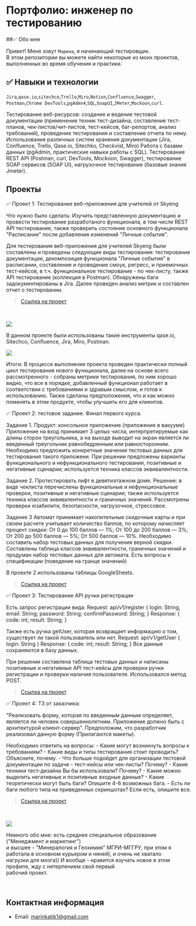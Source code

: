 # Портфолио: инженер по тестированию

##✅ Обо мне 

Привет! Меня зовут ``Марина``, я начинающий тестировщик. <br>
В этом репозитории вы можете найти некоторые из моих проектов, выполненных во время обучения и практики.
<br>

## ✅ Навыки и технологии
  
``Jira``,``qase.io``,``sitechco``,``Trello``,``Miro``,``Notion``,``Confluence``,``Swagger``,<br>
``Postman``,``Chrome DevTools``,``pgAdmn4``,``SQL``,``SoapUI``,``JMeter``,``Mockoon``,``curl``.

Тестирование веб-ресурсов: создание и ведение тестовой документации (применение техник тест-дизайна, составление тест-планов, чек-листов/чит-листов, тест-кейсов, баг-репортов, анализ требований), проведение тестирования и составление отчета по нему. Использование различных систем хранения документации (Jira, Confluence, Trello, Qase.io, Sitechko, Checkvist, Miro)
Работа с базами данных (pgAdmin, практические навыки работы с SQL). Тестирование REST API (Postman, curl, DevTools, Mockoon, Swagger), тeстирование SOAP сервисов (SOAP UI), нагрузочное тестирование (базовые знания Jmeter).

## Проекты

<p> ✅ Проект 1: Тестирование веб-приложения для учителей от Skyeng</p>
<p>Что нужно было сделать: Изучить представленную документацию и провести тестирование разработаного функционала, в том числе REST API тестирование, также проверить состояние основного функционала "Расписание" после добавления изменений "Личные события". <p>
  
   Для тестирования веб-приложения для учителей Skyeng были составлены и проведены следующие виды тестирования: тестирование документации, декомпозиция функционала "Личные события" в расписании, составление и проведение смоук, регресс, и приемочных тест-кейсов, в т.ч. функциональное тестирование - по чек-листу, также API тестирование (коллекция в Postman). Обнаружены баги задокументированы в Jira. Далее проведен анализ метрик и составлен отчет о тестировании.
  
> <a href="https://drive.google.com/file/d/1da3oor3WYHxpcSvdFGXv3wsmRWfvfwNv/view?usp=sharing">Ссылка на проект</a>
  <br> 
  
<a href="http://joxi.ru/brR0a5dH846x82" target="_blank"><img src="http://dl3.joxi.net/drive/2023/06/08/0040/0046/2662446/46/c0f0867ea6.jpg"></a>
  
  В данном проекте были использованы такие инструменты qase.io, Sitechco, Confluence, Jira, Miro, Postman.
  
  <a href="http://joxi.ru/YmEXKaqiLjqNLr" target="_blank"><img src="http://dl4.joxi.net/drive/2023/06/08/0040/0046/2662446/46/a27a4c9313.jpg"></a>
  
<p>Итоги: В процессе выполнения проекта проведен практически полный цикл тестирования нового функционала, далее на основе всего рассмотренного - собраны метрики тестирования, по ним хорошо видно, что все в порядке, добавленный функционал работает в соответствии с требованиями и здравым смыслом, и готов к использованию. Также сделаны предположения, что и как можно поменять в этом продукте, чтобы улучшить его для клиентов.<p>
 
<p> ✅ Проект 2: тестовое задание. Финал первого курса.
  
<p> Задание 1.
Продукт: консольное приложение (приложение в вакууме) Приложение на вход принимает 3 целых числа, интерпретируемые как длины сторон треугольника, а на выходе выводит на экран является ли введенный треугольник равнобедренным или равносторонним. Необходимо предложить конкретные значения тестовых данных для тестирования такого приложени.
При решении предложены варианты функционального и нефункционального тестирования, позитивные и негативные сценарии; используется техника классов эквивалентности.<p> 
<p> Задание 2.
Протестировать лифт в девятиэтажном доме.
Решение: в виде чеклиста перечислены функциональные и нефункциональные проверки, позитивные и негативные сценарии; также используется техника классов эквивалентности и граничных значений. Рассмотрены проверки юзабилити, безопасности, нагрузочное, стрессовое.
<p> Задание 3
Автомат принимает накопительные скидочные карты и при своем расчете учитывает количество баллов, по которому начисляет процент скидки:
От 0 до 100 баллов — 1%; От 100 до 200 баллов — 3%; От 200 до 500 баллов — 5%; От 500 баллов — 10%.
Необходимо составить набор тестовых данных для получения верной скидки.
Составлены таблица классов эквивалентности, граничных значений и продуман набор тестовых данных для автомата. Есть вопросы к спецификации (поведение на гранце значений)<p> 
В проекте 2 использованы таблицы GoogleSheets.

> <a href="https://docs.google.com/spreadsheets/d/1jfKwhkquWbE7_dQqD8cMBaIP__iH8oorEdi0fFqd4OU/edit?usp=sharing">Ссылка на проект</a>
 
<p> ✅ Проект 3: Тестирование API ручки регистрации <p>
<p> Есть запрос регистрации вида:
Request: api/v1/register { login: String, email: String; password: String; confirmPassword: String; }
Response: { code: int; result: String; } <p>
<p> Также есть ручка getUser, которая возвращает информацию о том, существует ли такой пользователь или нет. 
Request: api/v1/getUser { login: String }
Response: { code: int; result: String; }
Все данные сохраняются в базу данных.<p>
<p>При решении составлена таблица тестовых данных и написаны позитивные и негативные API тест-кейсы для проверки ручки регистрации и проверки наличия пользователя. Использовался метод POST.<p>
  
> <a href="https://docs.google.com/document/d/1ferj8KTPhcAywfzWGJXslt9pD3iZE9ZJlgDljWiMJ8w/edit?usp=sharing">Ссылка на проект</a>

      
<p> ✅ Проект 4: ТЗ от заказчика:<p>
<p>"Реализовать форму, которая по введенным данным определяет, является ли человек совершеннолетним.
Приложение должно быть с архитектурой клиент-сервер". Предположим, что разработчик реализовал данную форму (Прилагаются макеты).<p>
Необходимо ответить на вопросы:
- Какие могут возникнуть вопросы к требованиям?
- Какие виды и типы тестирования стоит проводить? Объясните, почему.
- Что больше подойдет для организации тестовой документации по задаче - тест-кейсы или чек-листы? Почему?
- Какие техники тест-дизайна Вы бы использовали? Почему?
- Какие можно выделить негативные и позитивные входные данные?
- Какие теоретически могут быть баги? Опишите 4-6 возможных бага.
- Есть ли баги любого типа на приведенных скриншотах? Если есть, опишите все.
    
> <a href="https://docs.google.com/document/d/16yw7E1QuKPFj3NTT_GyH4yrXfqb6nIrGWOs5_CSo8Is/edit?usp=sharing">Ссылка на проект</a>
  <br>   
      

<a href="http://joxi.ru/V2VzDLGUGaEnR2" target="_blank"><img src="http://dl3.joxi.net/drive/2023/06/06/0040/0046/2662446/46/b22964d9e3.jpg"></a>
  
 <p>Немного обо мне: есть среднее специальное образование ("Менеджмент и маркетинг") <br>
 и высшее - "Минералогия и Геохимия" МГРИ-МГГРУ, при этом я работала в основном курьером и няней), и очень не хватало <br>
 нагрузки для мозга)) И вообще - нравится изучать новое в этом профиле, жду с нетерпением свой первый <br>
 рабочий проект.<p>
 <br>
   
   
  
## Контактная информация
- Email: marinkatik1@gmail.com
